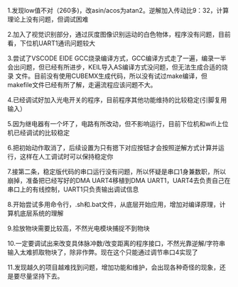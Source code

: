 1.发现low值不对（260多)，改asin/acos为atan2。逆解加入传动比9：32，计算理论上没有问题，但调试困难

2.加入了视觉识别部分，通过灰度图像识别运动的白色物体，程序没有问题，目前看，下位机UART1通讯问题较大

3.尝试了VSCODE EIDE GCC烧录编译方式，GCC编译方式走了一遍，编录一半会出问题，但已经有所进步，KEIL导入AS编译方式没问题，但无法生成合适的烧录
文件。目前没有使用CUBEMX生成代码，所以没有试过make编译，但makefile文件已经有所了解，走遍流程应该问题不大。

4.已经调试好加入光电开关的程序，目前程序其他功能维持的比较稳定(引脚复用输入）

5.因为继电器有一个坏了，电路有所改动，但不影响运行，目前下位机和wifi上位机已经调试的比较稳定

6.把初始动作取消了，后续设置为只有摁下对应按钮才会按照逆解方式计算并运行，这样在人工调试时可以保持稳定你

7.接第二条，稳定版代码的串口运行没有问题，所以怀疑是串口1身兼数职，所以崩掉，准备把已经写好的DMA UART4移植到DMA	UART1，UART4去负责自己在串口上的有线控制，UART1只负责输出调试信息

8.开始尝试多用命令行，.sh和.bat文件，从底层开始应用，增加对编译原理，计算机底层系统的理解

9.拾放物块需要比较高，不然光电模块捕捉不到物块

10.一定要调试出来改变具体脉冲数/改变距离的程序接口，不然光靠逆解/字符串输入太难抓取物块了，除非作弊。现在这个只能通过调节串口4实现了

11.发现越久的项目越难找到问题，增加功能和维护，会出现各种奇怪的现象，还是要尽量坚持下去。
